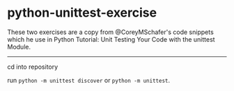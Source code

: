 # python-unittest-exercise

These two exercises are a copy from @CoreyMSchafer's code snippets which he use in Python Tutorial: Unit Testing Your Code with the unittest Module.

--- 

cd into repository

run `python -m unittest discover` or `python -m unittest`. 
